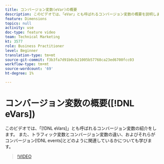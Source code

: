 ```yaml
---
title: コンバージョン変数(eVar)の概要
description: このビデオでは、「eVar」とも呼ばれるコンバージョン変数の概要を説明します。 また、トラフィック変数とコンバージョン変数の違い、およびそれらがコンバージョンイベントとどのように関連しているかについても説明します。
feature: Dimensions
topics: null
activity: use
doc-type: feature video
team: Technical Marketing
kt: 3577
role: Business Practitioner
level: Beginner
translation-type: tm+mt
source-git-commit: f3b3fa7d91b0cb21005b57768ca23ed6700fcc03
workflow-type: tm+mt
source-wordcount: '69'
ht-degree: 1%

---
```



# コンバージョン変数の概要([!DNL eVars])

このビデオでは、「[!DNL eVars]」とも呼ばれるコンバージョン変数の紹介をします。 また、トラフィック変数とコンバージョン変数の違い、およびそれらがコンバージョン[!DNL events]とどのように関連しているかについても学びます。

>[!VIDEO](https://video.tv.adobe.com/v/28759/?quality=12)
